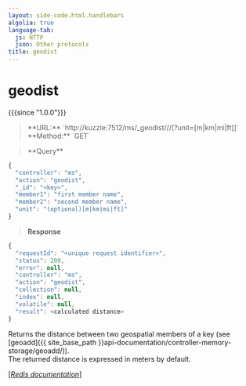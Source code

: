 ```yaml
---
layout: side-code.html.handlebars
algolia: true
language-tab:
  js: HTTP
  json: Other protocols
title: geodist
---
```


# geodist

{{{since "1.0.0"}}}


<blockquote class="js">
<p>
**URL:** `http://kuzzle:7512/ms/_geodist/<key>/<member1>/<member2>[?unit=[m|km|mi|ft]]`  
**Method:** `GET`
</p>
</blockquote>

<blockquote class="json">
<p>
**Query**
</p>
</blockquote>


```javascript
{
  "controller": "ms",
  "action": "geodist",
  "_id": "<key>",
  "member1": "first member name",
  "member2": "second member name",
  "unit": "(optional)[m|km|mi|ft]"
}
```

>**Response**

```javascript
{
  "requestId": "<unique request identifier>",
  "status": 200,
  "error": null,
  "controller": "ms",
  "action": "geodist",
  "collection": null,
  "index": null,
  "volatile": null,
  "result": <calculated distance>
}
```

Returns the distance between two geospatial members of a key (see [geoadd]({{ site_base_path }}api-documentation/controller-memory-storage/geoadd/)).  
The returned distance is expressed in meters by default.

[[_Redis documentation_]](https://redis.io/commands/geodist)
